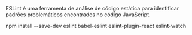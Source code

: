 ESLint é uma ferramenta de análise de código estática para identificar padrões problemáticos encontrados no código JavaScript.

npm install --save-dev eslint babel-eslint eslint-plugin-react eslint-watch

